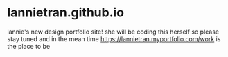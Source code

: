 # lannietran.github.io
lannie's new design portfolio site! she will be coding this herself so please stay tuned and in the mean time https://lannietran.myportfolio.com/work is the place to be
